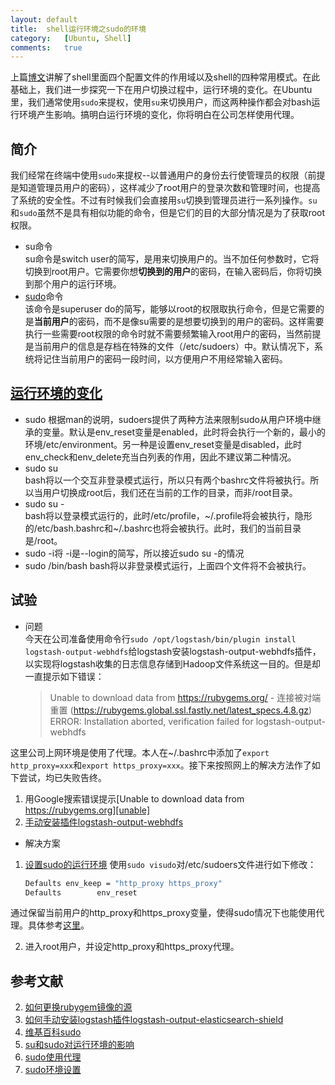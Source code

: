 ```yaml
---
layout:	default
title:	shell运行环境之sudo的环境
category:	[Ubuntu, Shell]
comments:	true
---
```

上篇[博文]({{site.baseurl}}/2015/09/09/shell运行环境之环境配置文件.html)讲解了shell里面四个配置文件的作用域以及shell的四种常用模式。在此基础上，我们进一步探究一下在用户切换过程中，运行环境的变化。在Ubuntu里，我们通常使用`sudo`来提权，使用`su`来切换用户，而这两种操作都会对bash运行环境产生影响。搞明白运行环境的变化，你将明白在公司怎样使用代理。


## 简介
我们经常在终端中使用`sudo`来提权--以普通用户的身份去行使管理员的权限（前提是知道管理员用户的密码），这样减少了root用户的登录次数和管理时间，也提高了系统的安全性。不过有时候我们会直接用`su`切换到管理员进行一系列操作。`su`和`sudo`虽然不是具有相似功能的命令，但是它们的目的大部分情况是为了获取root权限。  

* su命令  
su命令是switch user的简写，是用来切换用户的。当不加任何参数时，它将切换到root用户。它需要你想**切换到的用户**的密码，在输入密码后，你将切换到那个用户的运行环境。
* [sudo][sudo]命令  
该命令是superuser do的简写，能够以root的权限取执行命令，但是它需要的是**当前用户**的密码，而不是像su需要的是想要切换到的用户的密码。这样需要执行一些需要root权限的命令时就不需要频繁输入root用户的密码，当然前提是当前用户的信息是存档在特殊的文件（/etc/sudoers）中。默认情况下，系统将记住当前用户的密码一段时间，以方便用户不用经常输入密码。

## [运行环境的变化][su&sudo]

* sudo 
根据man的说明，sudoers提供了两种方法来限制sudo从用户环境中继承的变量。默认是env_reset变量是enabled，此时将会执行一个新的，最小的环境/etc/environment。另一种是设置env_reset变量是disabled，此时env_check和env_delete充当白列表的作用，因此不建议第二种情况。
* sudo su  
bash将以一个交互非登录模式运行，所以只有两个bashrc文件将被执行。所以当用户切换成root后，我们还在当前的工作的目录，而非/root目录。
* sudo su -  
bash将以登录模式运行的，此时/etc/profile，~/.profile将会被执行，隐形的/etc/bash.bashrc和~/.bashrc也将会被执行。此时，我们的当前目录是/root。
* sudo -i将
-i是--login的简写，所以接近sudo su -的情况
* sudo /bin/bash
bash将以非登录模式运行，上面四个文件将不会被执行。


## 试验

* 问题  
今天在公司准备使用命令行`sudo /opt/logstash/bin/plugin install logstash-output-webhdfs`给logstash安装logstash-output-webhdfs插件，以实现将logstash收集的日志信息存储到Hadoop文件系统这一目的。但是却一直提示如下错误：

	> Unable to download data from https://rubygems.org/ - 连接被对端重置 (https://rubygems.global.ssl.fastly.net/latest_specs.4.8.gz)  
	> ERROR: Installation aborted, verification failed for logstash-output-webhdfs
	
这里公司上网环境是使用了代理。本人在~/.bashrc中添加了`export http_proxy=xxx`和`export https_proxy=xxx`。接下来按照网上的解决方法作了如下尝试，均已失败告终。    

1. 用Google搜索错误提示[Unable to download data from https://rubygems.org][unable]  
2. [手动安装插件logstash-output-webhdfs][manual]  

* 解决方案

1. [设置sudo的运行环境][sudo_change]
使用`sudo visudo`对/etc/sudoers文件进行如下修改：

	```sh
	Defaults env_keep = "http_proxy https_proxy"
	Defaults        env_reset
	```
通过保留当前用户的http_proxy和https_proxy变量，使得sudo情况下也能使用代理。具体参考[这里][sudo_env]。

2. 进入root用户，并设定http_proxy和https_proxy代理。

## 参考文献
2. [如何更换rubygem镜像的源][unable]
3. [如何手动安装logstash插件logstash-output-elasticsearch-shield][manual]
5. [维基百科sudo][sudo]
7. [su和sudo对运行环境的影响][su&sudo]
1. [sudo使用代理][sudo_change]
2. [sudo环境设置][sudo_env]


[unable]:   http://www.sjsjw.com/kf_jiagou/article/027841ABA028365.asp
[manual]:  https://discuss.elastic.co/t/shield-w-logstash-offline-install/25072
[sudo]:     https://zh.wikipedia.org/zh/Sudo
[su&sudo]:  http://askubuntu.com/questions/376199/sudo-su-vs-sudo-i-vs-sudo-bin-bash-when-does-it-matter-which-is-used
[sudo_change]:	https://getpocket.com/a/read/149876899
[sudo_env]:			http://my.oschina.net/alphajay/blog/28811
